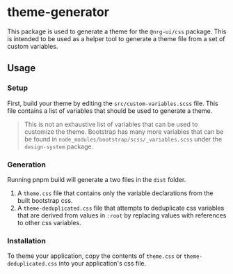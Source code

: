 # theme-generator

This package is used to generate a theme for the `@nrg-ui/css` package.
This is intended to be used as a helper tool to generate a theme file from a set of custom variables.

## Usage

### Setup

First, build your theme by editing the `src/custom-variables.scss` file.
This file contains a list of variables that should be used to generate a theme.
> This is not an exhaustive list of variables that can be used to customize the theme.
> Bootstrap has many more variables that can be be found in `node_modules/bootstrap/scss/_variables.scss` under the `design-system` package.

### Generation

Running pnpm build will generate a two files in the `dist` folder.

1. A `theme.css` file that contains only the variable declarations from the built bootstrap css.
1. A `theme-deduplicated.css` file that attempts to deduplicate css variables that are derived from values in `:root` by replacing values with references to other css variables.

### Installation

To theme your application, copy the contents of `theme.css` or `theme-deduplicated.css` into your application's css file.
